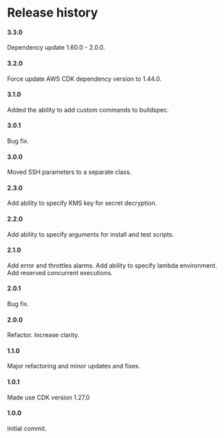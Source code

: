 # Release history

#### 3.3.0
Dependency update 1.60.0 - 2.0.0.

#### 3.2.0
Force update AWS CDK dependency version to 1.44.0.

#### 3.1.0
Added the ability to add custom commands to buildspec.

#### 3.0.1
Bug fix.

#### 3.0.0
Moved SSH parameters to a separate class.

#### 2.3.0
Add ability to specify KMS key for secret decryption.

#### 2.2.0
Add ability to specify arguments for install and test scripts.

#### 2.1.0
Add error and throttles alarms. Add ability to specify lambda environment.
Add reserved concurrent executions.

#### 2.0.1
Bug fix.

#### 2.0.0
Refactor. Increase clarity.

#### 1.1.0
Major refactoring and minor updates and fixes.

#### 1.0.1
Made use CDK version 1.27.0

#### 1.0.0
Initial commit.
